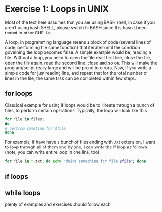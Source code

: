 # Exercise 1: Loops in UNIX

Most of the text here assumes that you are using BASH shell, in case if you aren't using bash SHELL, please switch to BASH since this hasn't been tested in other SHELLs.

A loop, in programming language means a block of code (several lines of code, performing the same function) that iterates until the condition governing the loop becomes false. A simple example would be, reading a file. Without a loop, you need to open the file read first line, close the file, open the file again, read the second line, close and so on. This will make the program/script really large and will be prone to errors. Now, if you write a simple code for just reading line, and repeat that for the total number of lines in the file, the same task can be completed within few steps.
 
## for loops

Classical example for using if loops would be to itireate through a bunch of files, to perform certain operations.
Typically, the loop will look like this:
```bash
for file in files;  
do
# perfrom someting for $file
done;
```
For example, if have have a bunch of files ending with .txt extension, I want to loop through all of them one by one, I can write the if loop as follows (note, you can write entire loop in one line, too)

```bash
for file in *.txt; do echo "doing something for file $file"; done
```
## if loops

## while loops

plenty of examples and exercises should follow each 